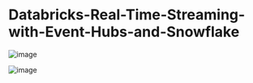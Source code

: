 # Databricks-Real-Time-Streaming-with-Event-Hubs-and-Snowflake
![image](https://github.com/redjules/Databricks-Real-Time-Streaming-with-Event-Hubs-and-Snowflake/assets/106017493/14a9c75b-c772-44a7-bd67-e3ba10804477)

![image](https://github.com/redjules/Databricks-Real-Time-Streaming-with-Event-Hubs-and-Snowflake/assets/106017493/50710495-f105-41ab-86df-9c5b6c25f2b6)
